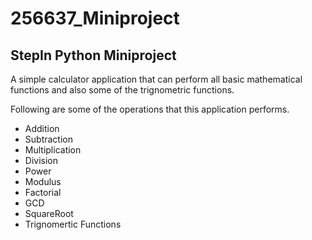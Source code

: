 # 256637_Miniproject
## StepIn Python Miniproject

A simple calculator application that can perform all basic mathematical functions and also some of the trignometric functions.

Following are some of the operations that this application performs.

* Addition
* Subtraction
* Multiplication
* Division
* Power
* Modulus
* Factorial
* GCD
* SquareRoot 
* Trignomertic Functions